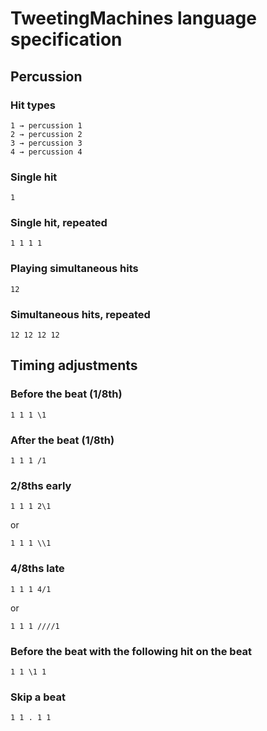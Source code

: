 # TweetingMachines language specification

## Percussion

### Hit types
	1 → percussion 1
	2 → percussion 2
	3 → percussion 3
	4 → percussion 4

### Single hit

	1

### Single hit, repeated
	1 1 1 1

### Playing simultaneous hits
	12

### Simultaneous hits, repeated
	12 12 12 12

## Timing adjustments 

### Before the beat (1/8th)
	1 1 1 \1

### After the beat (1/8th)
	1 1 1 /1

### 2/8ths early
	1 1 1 2\1
or

	1 1 1 \\1

### 4/8ths late
	1 1 1 4/1
or

	1 1 1 ////1

### Before the beat with the following hit on the beat
	1 1 \1 1

### Skip a beat
	1 1 . 1 1
